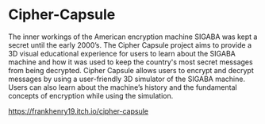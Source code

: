 # Cipher-Capsule

The inner workings of the American encryption machine SIGABA was kept a secret until the early 2000’s. The Cipher Capsule project aims to provide a 3D visual educational experience for users to learn about the SIGABA machine and how it was used to keep the country's most secret messages from being decrypted. Cipher Capsule allows users to encrypt and decrypt messages by using a user-friendly 3D simulator of the SIGABA machine. Users can also learn about the machine’s history and the fundamental concepts of encryption while using the simulation.

https://frankhenry19.itch.io/cipher-capsule
